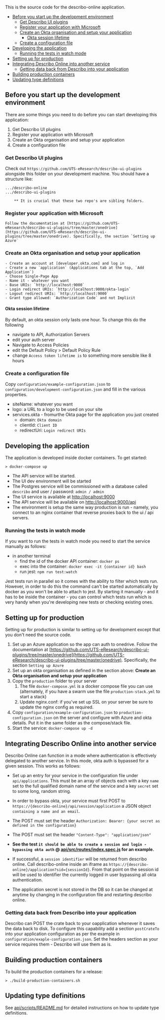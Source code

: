 This is the source code for the describo-online application.

- [Before you start up the development environment](#before-you-start-up-the-development-environment)
  - [Get Describo UI plugins](#get-describo-ui-plugins)
  - [Register your application with Microsoft](#register-your-application-with-microsoft)
  - [Create an Okta organisation and setup your application](#create-an-okta-organisation-and-setup-your-application)
    - [Okta session lifetime](#okta-session-lifetime)
  - [Create a configuration file](#create-a-configuration-file)
- [Developing the application](#developing-the-application)
  - [Running the tests in watch mode](#running-the-tests-in-watch-mode)
- [Setting up for production](#setting-up-for-production)
- [Integrating Describo Online into another service](#integrating-describo-online-into-another-service)
  - [Getting data back from Describo into your application](#getting-data-back-from-describo-into-your-application)
- [Building production containers](#building-production-containers)
- [Updating type definitions](#updating-type-definitions)

## Before you start up the development environment

There are some things you need to do before you can start developing this application:

1. Get Describo UI plugins
2. Register your application with Microsoft
3. Create an Okta organisation and setup your application
4. Create a configuration file

### Get Describo UI plugins

Check out `https://github.com/UTS-eResearch/describo-ui-plugins` alongside this folder on your development machine. You should have a structure like:

```
.../describo-online
.../describo-ui-plugins

    ** It is crucial that these two repo's are sibling folders.
```

### Register your application with Microsoft

    Follow the documentation at [https://github.com/UTS-eResearch/describo-ui-plugins/tree/master/onedrive](https://github.com/UTS-eResearch/describo-ui-plugins/tree/master/onedrive). Specifically, the section `Setting up Azure`

### Create an Okta organisation and setup your application

    - Create an account at [developer.okta.com] and log in
    - Create a new `application` (Applications tab at the top, `Add Application`)
    - Choose Single-Page App
    - Name it - whatever you want
    - Base URIs: `http://localhost:9000`
    - Login redirect URIs: `http://localhost:9000/okta-login`
    - Logout redirect URIs: `http://localhost:9000`
    - Grant type allowed: `Authorization Code` and not Implicit

#### Okta session lifetime

By default, an okta session only lasts one hour. To change this do the following

-   navigate to API, Authorization Servers
-   edit your auth server
-   Navigate to Access Policies
-   edit the Default Policy > Default Policy Rule
-   change `Access token lifetime is` to something more sensible like 8 hours

### Create a configuration file

Copy `configuration/example-configuration.json` to `configuration/development-configuration.json` and fill in the various properties.

-   siteName: whatever you want
-   logo: a URL to a logo to be used on your site
-   services.okta - fromurthe Okta page for the application you just created
    -   domain: `Okta domain`
    -   clientId: `Client ID`
    -   redirectUri: `Login redirect URIs`

## Developing the application

The application is developed inside docker containers. To get started:

```
> docker-compose up
```

-   The API service will be started.
-   The UI dev environment will be started
-   The Postgres service will be commissioned with a database called `describo` and user / password: `admin / admin`
-   The UI service is available at [http://localhost:9000](http://localhost:9000)
-   The API service will be available on [http://localhost:9000/api](http://localhost:9000/api)
-   The environment is setup the same way production is run - namely, you connect to an nginx container that reverse proxies back to the ui / api servers.

### Running the tests in watch mode

If you want to run the tests in watch mode you need to start the service manually as follows:

-   in another terminal
    -   find the id of the docker API container: `docker ps`
    -   exec into the container: `docker exec -it {container id} bash`
    -   run jest: `npm run test:watch`

Jest tests run in parallel so it comes with the ability to filter which tests run. However, in order
to do this the command can't be started automatically by docker as you won't be able to attach to
jest. By starting it manually - and it has to be inside the container - you can control which tests
run which is very handy when you're developing new tests or checking existing ones.

## Setting up for production

Setting up for production is similar to setting up for development except that you don't need the source code.

1. Set up an Azure application so the app can auth to onedrive. Follow the documentation at [https://github.com/UTS-eResearch/describo-ui-plugins/tree/master/onedrive](https://github.com/UTS-eResearch/describo-ui-plugins/tree/master/onedrive). Specifically, the section `Setting up Azure`
2. Set up an okta organisation as defined in the section above: **Create an Okta organisation and setup your application**
3. Copy the `production` folder to your server
    1. The file `docker-compose.yml` is a docker compose file you can use (alternately, if you have a swarm use the file `production-stack.yml` to start a stack)
    2. Update nginx.conf: if you've set up SSL on your server be sure to update the nginx config as required.
4. Copy `configuration/example-configuration.json` to `production-configuration.json` on the server and configure with Azure and okta details. Put it in the same folder as the compose/stack file.
5. Start the service: `docker-compose up -d`

## Integrating Describo Online into another service

Describo Online can function in a mode where authentication is effectively delegated to another service. In
this mode, okta auth is bypassed for a given session. This works as follows:

-   Set up an entry for your service in the configuration file under `api/applications`. This must be an array of objects each with a key `name` set to the full qualified domain name of the service and a key `secret` set to some long, random string.
-   In order to bypass okta, your service must first POST to `https://{describo-online}/api/session/application` a JSON object `containing a name and an email`.
-   The POST must set the header `Authorization: Bearer: {your secret as defined in the configuration}`
-   The POST must set the header `"Content-Type": "application/json"`

-   **See the test `it should be able to create a session and login - bypassing okta auth` @ [api/src/routes/index.spec.js](https://github.com/UTS-eResearch/describo-online/blob/master/api/src/routes/index.spec.js#L48) for an example.**

-   If successful, a `session identifier` will be returned from describo online. Call describo-online inside an iframe as `https://{describo-online}/application?sid={sessionId}`. From that point on the session id will be used to identifier the currently logged in user bypassing all okta authentication.

-   The application secret is not stored in the DB so it can be changed at anytime by changing in the configuration file and restarting describo online.

### Getting data back from Describo into your application

Describo can POST the crate back to your oapplication whenever it saves the data back to disk. To configure this capability add a section
`postCrateTo` into your application configuration as per the example in `configuration/exaple-configuration.json`. Set the headers section
as your service requires them - Describo will use them as is.

## Building production containers

To build the production containers for a release:

```
> ./build-production-containers.sh
```

## Updating type definitions

See [api/scripts/README.md](api/scripts/README.md) for detailed instructions on how to update type definitions.
